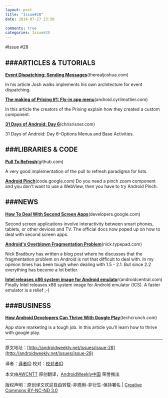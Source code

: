 ```yaml
---
layout: post
title: "Issue#28"
date: 2014-07-27 23:50

comments: true
categories: Issue#28
---
```


#Issue #28

###ARTICLES & TUTORIALS
---

[**Event Dispatching: Sending Messages**](http://www.therealjoshua.com/2012/03/event-dispatching-sending-messages/?utm_source=androidweekly)(therealjoshua.com)

In his article Josh walks implements his own architecture for event dispatching.

 
[**The making of Prixing #1: Fly-in app menu**](http://android.cyrilmottier.com/?p=658&utm_source=androidweekly)(android.cyrilmottier.com)

In this article the creators of the Prixing explain how they created a custom component.

[**31 Days of Android: Day 6**](http://chrisrisner.com/31-Days-of-Android--Day-6–Options-Menus-and-Base-Activities?utm_source=androidweekly)(chrisrisner.com)

31 Days of Android: Day 6–Options Menus and Base Activities.

###LIBRARIES & CODE
---

[**Pull To Refresh**](https://github.com/chrisbanes/Android-PullToRefresh?utm_source=androidweekly)(github.com)

A very good implementation of the pull to refresh paradigma for lists.

[**Android Pinch**](http://code.google.com/p/android-pinch/)(code.google.com)
Do you need a pinch zoom component and you don't want to use a WebView, then you have to try Android Pinch.

###NEWS
---

[**How To Deal With Second Screen Apps**](https://developers.google.com/tv/remote/?utm_source=androidweekly)(developers.google.com)

Second screen applications involve interactivity between smart phones, tablets, or other devices and TV. The official docs now poped up on how to deal with second screen apps.

 
[**Android's Overblown Fragmentation Problem**](http://nick.typepad.com/blog/2012/05/androids-overblown-fragmentation-problem.html?utm_source=androidweekly)(nick.typepad.com)

Nick Bradbury has written a blog post where he discusses that the fragmentation problem on Android is not that difficult to deal with. In my opinion times has been tough when dealing with 1.5 - 2.1. But since 2.2 everything has become a lot better.

[**Intel releases x86 system image for Android emulato**](http://www.androidcentral.com/intel-releases-x86-system-image-android-emulator?utm_source=androidweekly)r(androidcentral.com)
Finally Intel releases x86 system image for Android emulator (ICS). A faster emulator is a relief ;-)

###BUSINESS
---

[**How Android Developers Can Thrive With Google Play**](http://techcrunch.com/2012/05/20/how-android-developers-can-thrive-with-google-play/?utm_source=androidweekly)(techcrunch.com)

App store marketing is a tough job. In this article you'll learn how to thrive with google play.


---


原文地址：[http://androidweekly.net/issues/issue-28](http://androidweekly.net/issues/issue-28)

译者：[译者ID](https://github.com/译者ID) 校对：[校对者ID](https://github.com/校对者ID)

本文由[AWCNTT](https://github.com/AWCNTT) 原创翻译，[AndroidWeekly中国](http://www.androidweekly.cn/) 荣誉推出

版权声明：原创译文欢迎自由转载-非商用-非衍生-保持署名 | [Creative Commons BY-NC-ND 3.0](http://creativecommons.org/licenses/by-nc-nd/3.0/deed.zh)